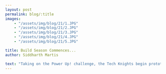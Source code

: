 ```yaml
---
layout: post
permalink: blog/:title
images:
    - "/assets/img/blog/21/1.JPG"
    - "/assets/img/blog/21/2.JPG"
    - "/assets/img/blog/21/3.JPG"
    - "/assets/img/blog/21/4.JPG"
    - "/assets/img/blog/21/5.JPG"

title: Build Season Commences...
author: Siddharth Martis

text: "Taking on the Power Up! challenge, the Tech Knights begin prototyping. The team split into divisions and began designing. Setting goals for itself, Team 334 immediately superseded them leading some groups to even start their CADs early. Though nothing is finalized, one thing is for sure; the Tech Knights have champs on their mind."
---
```

